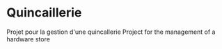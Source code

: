 # Quincaillerie
Projet pour la gestion d'une quincallerie 
Project for the management of a hardware store
